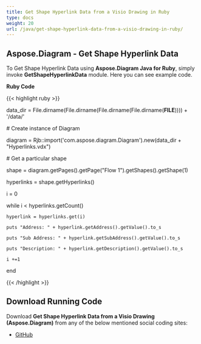 ```yaml
---
title: Get Shape Hyperlink Data from a Visio Drawing in Ruby
type: docs
weight: 20
url: /java/get-shape-hyperlink-data-from-a-visio-drawing-in-ruby/
---
```


## **Aspose.Diagram - Get Shape Hyperlink Data**
To Get Shape Hyperlink Data using **Aspose.Diagram Java for Ruby**, simply invoke **GetShapeHyperlinkData** module. Here you can see example code.

**Ruby Code**

{{< highlight ruby >}}

 data_dir = File.dirname(File.dirname(File.dirname(File.dirname(__FILE__)))) + '/data/'

\# Create instance of Diagram

diagram = Rjb::import('com.aspose.diagram.Diagram').new(data_dir + "Hyperlinks.vdx")

\# Get a particular shape

shape = diagram.getPages().getPage("Flow 1").getShapes().getShape(1)

hyperlinks = shape.getHyperlinks()

i = 0

while i < hyperlinks.getCount()

    hyperlink = hyperlinks.get(i)

    puts "Address: " + hyperlink.getAddress().getValue().to_s

    puts "Sub Address: " + hyperlink.getSubAddress().getValue().to_s

    puts "Description: " + hyperlink.getDescription().getValue().to_s

    i +=1

end

{{< /highlight >}}
## **Download Running Code**
Download **Get Shape Hyperlink Data from a Visio Drawing (Aspose.Diagram)** from any of the below mentioned social coding sites:

- [GitHub](https://github.com/asposediagram/Aspose.Diagram-for-Java/blob/master/Plugins/Aspose_Diagram_Java_for_Ruby/lib/asposediagramjava/Hyperlinks/getshapehyperlinkdata.rb)